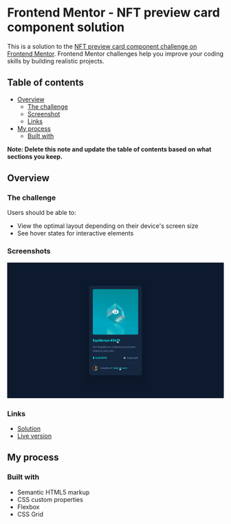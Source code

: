 
# Frontend Mentor - NFT preview card component solution

This is a solution to the [NFT preview card component challenge on Frontend Mentor](https://www.frontendmentor.io/challenges/nft-preview-card-component-SbdUL_w0U). Frontend Mentor challenges help you improve your coding skills by building realistic projects.

## Table of contents

- [Overview](#overview)
  - [The challenge](#the-challenge)
  - [Screenshot](#screenshot)
  - [Links](#links)
- [My process](#my-process)
  - [Built with](#built-with)

**Note: Delete this note and update the table of contents based on what sections you keep.**

## Overview

### The challenge

Users should be able to:

- View the optimal layout depending on their device's screen size
- See hover states for interactive elements

### Screenshots

![screenshot of my solution](design/active-states.jpg)

### Links

- [Solution](https://github.com/OmarRwiheb/nft-preview-card)
- [Live version](https://omarrwiheb.github.io/nft-preview-card/)

## My process

### Built with

- Semantic HTML5 markup
- CSS custom properties
- Flexbox
- CSS Grid
